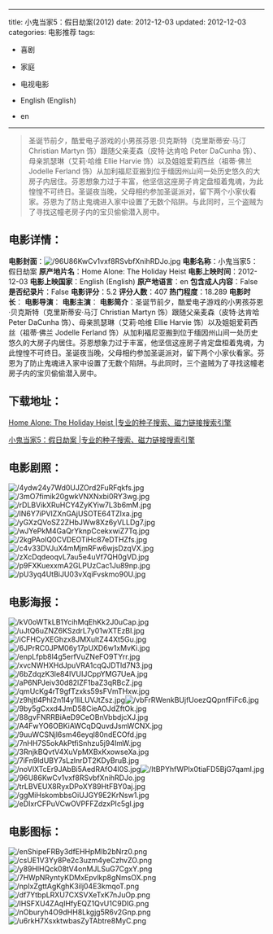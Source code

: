 
---
title: 小鬼当家5：假日劫案(2012)
date: 2012-12-03
updated: 2012-12-03
categories: 电影推荐
tags:
- 喜剧
- 家庭
- 电视电影

- English (English)
- en
---


> 圣诞节前夕，酷爱电子游戏的小男孩芬恩·贝克斯特（克里斯蒂安·马汀 Christian Martyn 饰）跟随父亲麦森（皮特·达肯哈 Peter DaCunha 饰）、母亲凯瑟琳（艾莉·哈维 Ellie Harvie 饰）以及姐姐爱莉西丝（祖蒂·佛兰 Jodelle Ferland 饰）从加利福尼亚搬到位于缅因州山间一处历史悠久的大房子内居住。芬恩想象力过于丰富，他坚信这座房子肯定盘桓着鬼魂，为此惶惶不可终日。圣诞夜当晚，父母相约参加圣诞派对，留下两个小家伙看家。芬恩为了防止鬼魂进入家中设置了无数个陷阱。与此同时，三个盗贼为了寻找这幢老房子内的宝贝偷偷潜入房中。

## **电影详情**：

**电影封面**：<img src="https://image.tmdb.org/t/p/w200/96U86KwCv1vxf8RSvbfXnihRDJo.jpg" alt="/96U86KwCv1vxf8RSvbfXnihRDJo.jpg" title="/96U86KwCv1vxf8RSvbfXnihRDJo.jpg">
**电影名称**：小鬼当家5：假日劫案
**原产地片名**：Home Alone: The Holiday Heist
**电影上映时间**：2012-12-03
**电影上映国家**：English (English)
**原产地语言**：en
**包含成人内容**：False
**是否纪录片**：False
**电影评分**：5.2
**评分人数**：407
**热门程度**：18.289
**电影时长**：
**电影导演**：
**电影主演**：
**电影简介**：圣诞节前夕，酷爱电子游戏的小男孩芬恩·贝克斯特（克里斯蒂安·马汀 Christian Martyn 饰）跟随父亲麦森（皮特·达肯哈 Peter DaCunha 饰）、母亲凯瑟琳（艾莉·哈维 Ellie Harvie 饰）以及姐姐爱莉西丝（祖蒂·佛兰 Jodelle Ferland 饰）从加利福尼亚搬到位于缅因州山间一处历史悠久的大房子内居住。芬恩想象力过于丰富，他坚信这座房子肯定盘桓着鬼魂，为此惶惶不可终日。圣诞夜当晚，父母相约参加圣诞派对，留下两个小家伙看家。芬恩为了防止鬼魂进入家中设置了无数个陷阱。与此同时，三个盗贼为了寻找这幢老房子内的宝贝偷偷潜入房中。

## **下载地址**：
[Home Alone: The Holiday Heist |专业的种子搜索、磁力链接搜索引擎](https://movie.amd794.com:2083/?search=Home%20Alone%3A%20The%20Holiday%20Heist&ordering=&mode=match_phrase&page_size=10&page=1)

[小鬼当家5：假日劫案 |专业的种子搜索、磁力链接搜索引擎](https://movie.amd794.com:2083/?search=%E5%B0%8F%E9%AC%BC%E5%BD%93%E5%AE%B65%EF%BC%9A%E5%81%87%E6%97%A5%E5%8A%AB%E6%A1%88&ordering=&mode=match_phrase&page_size=10&page=1)
 

## **电影剧照**：
<img src="https://image.tmdb.org/t/p/original/4ydw24y7Wd0UJZOrd2FuRFqkfs.jpg" alt="/4ydw24y7Wd0UJZOrd2FuRFqkfs.jpg" title="/4ydw24y7Wd0UJZOrd2FuRFqkfs.jpg"><img src="https://image.tmdb.org/t/p/original/3mO7fimik20gwkVNXNxbi0RY3wg.jpg" alt="/3mO7fimik20gwkVNXNxbi0RY3wg.jpg" title="/3mO7fimik20gwkVNXNxbi0RY3wg.jpg"><img src="https://image.tmdb.org/t/p/original/rDLBVikXRuHCY4ZyKYiw7L3b6mM.jpg" alt="/rDLBVikXRuHCY4ZyKYiw7L3b6mM.jpg" title="/rDLBVikXRuHCY4ZyKYiw7L3b6mM.jpg"><img src="https://image.tmdb.org/t/p/original/lN6Y7iPVIZXnGAjUSOTE64TZIxa.jpg" alt="/lN6Y7iPVIZXnGAjUSOTE64TZIxa.jpg" title="/lN6Y7iPVIZXnGAjUSOTE64TZIxa.jpg"><img src="https://image.tmdb.org/t/p/original/yGXzQVoSZ2ZHbJWw8Xz6yVLLDg7.jpg" alt="/yGXzQVoSZ2ZHbJWw8Xz6yVLLDg7.jpg" title="/yGXzQVoSZ2ZHbJWw8Xz6yVLLDg7.jpg"><img src="https://image.tmdb.org/t/p/original/wJYePkM4GaQrYknpCcekxwiZ7Tq.jpg" alt="/wJYePkM4GaQrYknpCcekxwiZ7Tq.jpg" title="/wJYePkM4GaQrYknpCcekxwiZ7Tq.jpg"><img src="https://image.tmdb.org/t/p/original/2kgPAolQ0CVDEOTiHc87eDTHZfs.jpg" alt="/2kgPAolQ0CVDEOTiHc87eDTHZfs.jpg" title="/2kgPAolQ0CVDEOTiHc87eDTHZfs.jpg"><img src="https://image.tmdb.org/t/p/original/c4v33DVJuX4mMjmRFw6wjsDzqVX.jpg" alt="/c4v33DVJuX4mMjmRFw6wjsDzqVX.jpg" title="/c4v33DVJuX4mMjmRFw6wjsDzqVX.jpg"><img src="https://image.tmdb.org/t/p/original/zXcDqdeoqvL7au5e4uVf7QH0gVD.jpg" alt="/zXcDqdeoqvL7au5e4uVf7QH0gVD.jpg" title="/zXcDqdeoqvL7au5e4uVf7QH0gVD.jpg"><img src="https://image.tmdb.org/t/p/original/p9FXKuexxmA2GLPUzCac1Ju89np.jpg" alt="/p9FXKuexxmA2GLPUzCac1Ju89np.jpg" title="/p9FXKuexxmA2GLPUzCac1Ju89np.jpg"><img src="https://image.tmdb.org/t/p/original/pU3yq4UtBiJU03vXqiFvskmo90U.jpg" alt="/pU3yq4UtBiJU03vXqiFvskmo90U.jpg" title="/pU3yq4UtBiJU03vXqiFvskmo90U.jpg">

## **电影海报**：
<img src="https://image.tmdb.org/t/p/original/kV0oWTkLB1YcihMqEhKk2J0uCap.jpg" alt="/kV0oWTkLB1YcihMqEhKk2J0uCap.jpg" title="/kV0oWTkLB1YcihMqEhKk2J0uCap.jpg"><img src="https://image.tmdb.org/t/p/original/uJtQ6uZNZ6KSzdrL7y01wXTEzBI.jpg" alt="/uJtQ6uZNZ6KSzdrL7y01wXTEzBI.jpg" title="/uJtQ6uZNZ6KSzdrL7y01wXTEzBI.jpg"><img src="https://image.tmdb.org/t/p/original/iCFHCyXEGhzx8JMXultZ44Xt5Gu.jpg" alt="/iCFHCyXEGhzx8JMXultZ44Xt5Gu.jpg" title="/iCFHCyXEGhzx8JMXultZ44Xt5Gu.jpg"><img src="https://image.tmdb.org/t/p/original/6JPrRC0JPM06y17pUXD6w1xMvKi.jpg" alt="/6JPrRC0JPM06y17pUXD6w1xMvKi.jpg" title="/6JPrRC0JPM06y17pUXD6w1xMvKi.jpg"><img src="https://image.tmdb.org/t/p/original/enpLfpb8l4g5erfVuZNeFO9TYrr.jpg" alt="/enpLfpb8l4g5erfVuZNeFO9TYrr.jpg" title="/enpLfpb8l4g5erfVuZNeFO9TYrr.jpg"><img src="https://image.tmdb.org/t/p/original/xvcNWHXHdJpuVRA1cqQJDTld7N3.jpg" alt="/xvcNWHXHdJpuVRA1cqQJDTld7N3.jpg" title="/xvcNWHXHdJpuVRA1cqQJDTld7N3.jpg"><img src="https://image.tmdb.org/t/p/original/6bZdqzK3le84IVUIJCppYMG7UeA.jpg" alt="/6bZdqzK3le84IVUIJCppYMG7UeA.jpg" title="/6bZdqzK3le84IVUIJCppYMG7UeA.jpg"><img src="https://image.tmdb.org/t/p/original/aP6NPJeiv30d82lZF1baZ3qRBcZ.jpg" alt="/aP6NPJeiv30d82lZF1baZ3qRBcZ.jpg" title="/aP6NPJeiv30d82lZF1baZ3qRBcZ.jpg"><img src="https://image.tmdb.org/t/p/original/qmUcKg4rT9gfTzxks59sFVmTHxw.jpg" alt="/qmUcKg4rT9gfTzxks59sFVmTHxw.jpg" title="/qmUcKg4rT9gfTzxks59sFVmTHxw.jpg"><img src="https://image.tmdb.org/t/p/original/z9hjtl4Phl2n1l4y1IiLUVJtZsz.jpg" alt="/z9hjtl4Phl2n1l4y1IiLUVJtZsz.jpg" title="/z9hjtl4Phl2n1l4y1IiLUVJtZsz.jpg"><img src="https://image.tmdb.org/t/p/original/vbFrRWenkBUjfUoezQQpnfFiFc6.jpg" alt="/vbFrRWenkBUjfUoezQQpnfFiFc6.jpg" title="/vbFrRWenkBUjfUoezQQpnfFiFc6.jpg"><img src="https://image.tmdb.org/t/p/original/9by5gCxxd4JmD58CieAOJdZftOk.jpg" alt="/9by5gCxxd4JmD58CieAOJdZftOk.jpg" title="/9by5gCxxd4JmD58CieAOJdZftOk.jpg"><img src="https://image.tmdb.org/t/p/original/88gvFNRRBiAeD9CeOBnVbbdjcXJ.jpg" alt="/88gvFNRRBiAeD9CeOBnVbbdjcXJ.jpg" title="/88gvFNRRBiAeD9CeOBnVbbdjcXJ.jpg"><img src="https://image.tmdb.org/t/p/original/A4FwYO6OBKiAWCqDQuvdJsmWCNX.jpg" alt="/A4FwYO6OBKiAWCqDQuvdJsmWCNX.jpg" title="/A4FwYO6OBKiAWCqDQuvdJsmWCNX.jpg"><img src="https://image.tmdb.org/t/p/original/9uuWCSNjl6sm46eyql80ndECOfd.jpg" alt="/9uuWCSNjl6sm46eyql80ndECOfd.jpg" title="/9uuWCSNjl6sm46eyql80ndECOfd.jpg"><img src="https://image.tmdb.org/t/p/original/7nHH7S5okAkPtfiSnhzu5j94ImW.jpg" alt="/7nHH7S5okAkPtfiSnhzu5j94ImW.jpg" title="/7nHH7S5okAkPtfiSnhzu5j94ImW.jpg"><img src="https://image.tmdb.org/t/p/original/3RnjkBQvtV4XuVpMXBxKxowseXa.jpg" alt="/3RnjkBQvtV4XuVpMXBxKxowseXa.jpg" title="/3RnjkBQvtV4XuVpMXBxKxowseXa.jpg"><img src="https://image.tmdb.org/t/p/original/7iFn9ldUBY7sLzlnrDT2KDyBruB.jpg" alt="/7iFn9ldUBY7sLzlnrDT2KDyBruB.jpg" title="/7iFn9ldUBY7sLzlnrDT2KDyBruB.jpg"><img src="https://image.tmdb.org/t/p/original/noVIXTcEr9JAbBi5AedRAfO4l0S.jpg" alt="/noVIXTcEr9JAbBi5AedRAfO4l0S.jpg" title="/noVIXTcEr9JAbBi5AedRAfO4l0S.jpg"><img src="https://image.tmdb.org/t/p/original/ItBPYhfWPlx0tiaFD5BjG7qamI.jpg" alt="/ItBPYhfWPlx0tiaFD5BjG7qamI.jpg" title="/ItBPYhfWPlx0tiaFD5BjG7qamI.jpg"><img src="https://image.tmdb.org/t/p/original/96U86KwCv1vxf8RSvbfXnihRDJo.jpg" alt="/96U86KwCv1vxf8RSvbfXnihRDJo.jpg" title="/96U86KwCv1vxf8RSvbfXnihRDJo.jpg"><img src="https://image.tmdb.org/t/p/original/trLBVEUX8RyxDPoXY89HtFBY0aj.jpg" alt="/trLBVEUX8RyxDPoXY89HtFBY0aj.jpg" title="/trLBVEUX8RyxDPoXY89HtFBY0aj.jpg"><img src="https://image.tmdb.org/t/p/original/ggMiHskombbsOiUJGY9E2KrNsw1.jpg" alt="/ggMiHskombbsOiUJGY9E2KrNsw1.jpg" title="/ggMiHskombbsOiUJGY9E2KrNsw1.jpg"><img src="https://image.tmdb.org/t/p/original/eDIxrCFPuVCwOVPFFZdzxPIc5gI.jpg" alt="/eDIxrCFPuVCwOVPFFZdzxPIc5gI.jpg" title="/eDIxrCFPuVCwOVPFFZdzxPIc5gI.jpg">

## **电影图标**：
<img src="https://image.tmdb.org/t/p/original/enShipeFRBy3dfEHHpMIb2bNrz0.png" alt="/enShipeFRBy3dfEHHpMIb2bNrz0.png" title="/enShipeFRBy3dfEHHpMIb2bNrz0.png"><img src="https://image.tmdb.org/t/p/original/csUE1V3Yy8Pe2c3uzm4yeCzhvZO.png" alt="/csUE1V3Yy8Pe2c3uzm4yeCzhvZO.png" title="/csUE1V3Yy8Pe2c3uzm4yeCzhvZO.png"><img src="https://image.tmdb.org/t/p/original/y89HlHQck08tV4onMJLSuG7CgxY.png" alt="/y89HlHQck08tV4onMJLSuG7CgxY.png" title="/y89HlHQck08tV4onMJLSuG7CgxY.png"><img src="https://image.tmdb.org/t/p/original/7HWpNRyntyKDMxEpvlkp8gNmsOX.png" alt="/7HWpNRyntyKDMxEpvlkp8gNmsOX.png" title="/7HWpNRyntyKDMxEpvlkp8gNmsOX.png"><img src="https://image.tmdb.org/t/p/original/npIxZgttAgKghK3ilj04E3kmqoT.png" alt="/npIxZgttAgKghK3ilj04E3kmqoT.png" title="/npIxZgttAgKghK3ilj04E3kmqoT.png"><img src="https://image.tmdb.org/t/p/original/df7YtbpLRXU7CXSVXeTxK7nJuOp.png" alt="/df7YtbpLRXU7CXSVXeTxK7nJuOp.png" title="/df7YtbpLRXU7CXSVXeTxK7nJuOp.png"><img src="https://image.tmdb.org/t/p/original/lHSFXU4ZAqIHfyEQZ1QvU1C9DIG.png" alt="/lHSFXU4ZAqIHfyEQZ1QvU1C9DIG.png" title="/lHSFXU4ZAqIHfyEQZ1QvU1C9DIG.png"><img src="https://image.tmdb.org/t/p/original/nOburyh4O9dHH8Lkgjg5R6v2Gnp.png" alt="/nOburyh4O9dHH8Lkgjg5R6v2Gnp.png" title="/nOburyh4O9dHH8Lkgjg5R6v2Gnp.png"><img src="https://image.tmdb.org/t/p/original/u6rkH7XsxktwbasZyTAbtre8MyC.png" alt="/u6rkH7XsxktwbasZyTAbtre8MyC.png" title="/u6rkH7XsxktwbasZyTAbtre8MyC.png">
